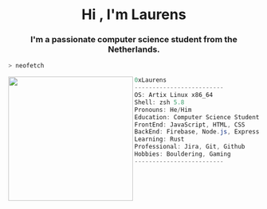 <h1 align="center">Hi , I'm Laurens</h1>
<h3 align="center">I'm a passionate computer science student from the Netherlands.</h3>

```zsh
> neofetch
```

<img align="left" src="https://i.pinimg.com/564x/99/c0/9b/99c09bad62ca1f308fff8b84d3421b51.jpg" width="250" /> 

```csharp
0xLaurens
-------------------------
OS: Artix Linux x86_64
Shell: zsh 5.8
Pronouns: He/Him
Education: Computer Science Student at Avans.
FrontEnd: JavaScript, HTML, CSS
BackEnd: Firebase, Node.js, Express.js, MySQL, MSSQL, Java, C++
Learning: Rust
Professional: Jira, Git, Github 
Hobbies: Bouldering, Gaming
-------------------------
```
